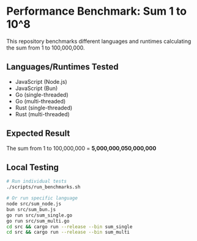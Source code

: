 # Performance Benchmark: Sum 1 to 10^8

This repository benchmarks different languages and runtimes calculating the sum from 1 to 100,000,000.

## Languages/Runtimes Tested
- JavaScript (Node.js)
- JavaScript (Bun)
- Go (single-threaded)
- Go (multi-threaded)
- Rust (single-threaded)
- Rust (multi-threaded)

## Expected Result
The sum from 1 to 100,000,000 = **5,000,000,050,000,000**

## Local Testing
```bash
# Run individual tests
./scripts/run_benchmarks.sh

# Or run specific language
node src/sum_node.js
bun src/sum_bun.js
go run src/sum_single.go
go run src/sum_multi.go
cd src && cargo run --release --bin sum_single
cd src && cargo run --release --bin sum_multi
```